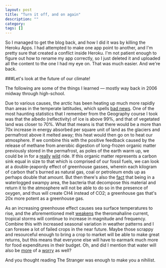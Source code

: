```yaml
---
layout: post
title: "Turn it off, and on again"
description: ""
category: 
tags: []
---
```

So I managed to get the blog back, and how I did it was by killing the Heroku Apps. I had attempted to make one app point to another, and I'm pretty sure that created a conflict inside Heroku. I'm not patient enough to figure out how to rename my app correctly, so I just deleted it and uploaded all the content to the one I had my eye on. That was much easier. And we're back.	


###Let's look at the future of our climate! 

The following are some of the things I learned &mdash; mostly way back in 2006 midway through high-school.
  
Due to various causes, the arctic has been heating up much more rapidly than areas in the temperate lattitudes, which spells [bad news](http://onlinelibrary.wiley.com/doi/10.1029/2012GL051000/abstract;jsessionid=DE399DAB6C52D29A4DC4CEE2FDB20AB4.d02t02).  One of the most haunting statistics that I remember from the Geography course I took was that the albedo (reflectivity) of ice is above 99%, and that of vegetated land was closer to 70%.  What that means is that there would be a more than 70x increase in energy absorbed per square unit of land as the glaciers and permafrost above it melted away; this heat would then go on to heat our atmosphere. If we combine this with the positive feedback caused by the release of methane from anerobic digestion of long-frozen organic matter previously stored in the permafrost, as poles of the earth warm up, we could be in for a [really](http://energybc.ca/cache/climatechange/www.aibs.org/bioscience-press-releases/resources/Schuur.pdf) [wild](http://en.wikipedia.org/wiki/Arctic_amplification) ride.  If this organic matter represents a carbon sink equal in size to that which is comprised of our fossil fuels, we can look at a double-jeapordy effect of greenhouse gasses, wherein each kilogram of carbon that's burned as natural gas, coal or petroleum ends up as perhaps double that amount. But then there's also the [fact](http://en.wikipedia.org/wiki/Arctic_methane_release) that being in a waterlogged swampy area, the bacteria that decompose this material and return it to the atmosphere will not be able to do so in the presence of oxygen, and thus will create CH4 instead of CO2; a greenhouse gas that's 20x more potent as a greenhouse gas. 

As an increasing greenhouse effect causes sea surface temperatures to rise, and the aforementioned melt [weakens](http://en.wikipedia.org/wiki/Shutdown_of_thermohaline_circulation) the theromahaline current, tropical storms will continue to increase in magnitude and frequency.  Combine this with increased seasonal variation in weather patterns and I can foresee a lot of failed crops in the near future. Maybe those scrappy and resourceful enough to bring a crop to market will be able to make great returns, but this means that everyone else will have to earmark much more for food expenditures in their budget. Oh, and did I mention that water will also be [more](http://www.unep.org/dewa/vitalwater/article141.html) of a [worry](http://www.businessinsider.com/map-the-worlds-water-scarcity-problem-is-bad-and-getting-worse-2014-5) as well?

And you thought reading The Stranger was enough to make you a nihilist. 